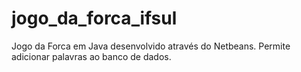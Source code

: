 # jogo_da_forca_ifsul
Jogo da Forca em Java desenvolvido através do Netbeans. Permite adicionar palavras ao banco de dados.
